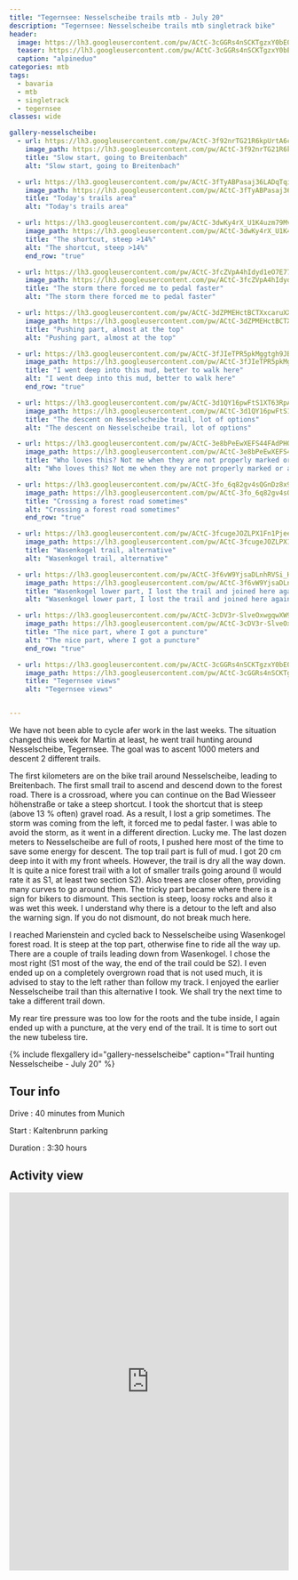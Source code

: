```yaml
---
title: "Tegernsee: Nesselscheibe trails mtb - July 20"
description: "Tegernsee: Nesselscheibe trails mtb singletrack bike"
header:
  image: https://lh3.googleusercontent.com/pw/ACtC-3cGGRs4nSCKTgzxY0bE0oQE3yeZ7YNgtOJTNFq1fP-2FWuYJsy1RSOtmL6r3MO3C6tE1SZrXBfi0b0Djbnw9igRBD7usFAzgaru4zALi4nHV4Q2SHLX2bimJuIBM5ZNmlbjB7-VLMx5B-JcNhG00yN_eA=w1756-h1316-no?authuser=0
  teaser: https://lh3.googleusercontent.com/pw/ACtC-3cGGRs4nSCKTgzxY0bE0oQE3yeZ7YNgtOJTNFq1fP-2FWuYJsy1RSOtmL6r3MO3C6tE1SZrXBfi0b0Djbnw9igRBD7usFAzgaru4zALi4nHV4Q2SHLX2bimJuIBM5ZNmlbjB7-VLMx5B-JcNhG00yN_eA=w800-h300-no?authuser=0
  caption: "alpineduo"
categories: mtb
tags:
  - bavaria
  - mtb
  - singletrack
  - tegernsee
classes: wide

gallery-nesselscheibe:
  - url: https://lh3.googleusercontent.com/pw/ACtC-3f92nrTG21R6kpUrtA6ctiznTWwWeHnRzjxjOHjlUFjKhBpoeqoxrhds6BDd8HTDnG45DkP9P33NcVEat12GoG_52fyeuXGCLyK321cqCPhipq0QtZtTp4mguEYFctx9nx2SKUNZSw_rk2sKh4cABnymQ=w988-h1316-no?authuser=0
    image_path: https://lh3.googleusercontent.com/pw/ACtC-3f92nrTG21R6kpUrtA6ctiznTWwWeHnRzjxjOHjlUFjKhBpoeqoxrhds6BDd8HTDnG45DkP9P33NcVEat12GoG_52fyeuXGCLyK321cqCPhipq0QtZtTp4mguEYFctx9nx2SKUNZSw_rk2sKh4cABnymQ=w300-h400-no?authuser=0
    title: "Slow start, going to Breitenbach"
    alt: "Slow start, going to Breitenbach"

  - url: https://lh3.googleusercontent.com/pw/ACtC-3fTyABPasaj36LADqTqi6pSNd9sefuCmwlWrTNT3QL-v5NJbIdhU-rOvXTJVjua6w0oInHYP4pS1PS11wggG2XYJwvdpqLNUZ2GY-pU65mHtPe3y2VJ1-hPBMTlvu8uxSPYFcGXN2FtMUFDVRFD7F4RpA=w1756-h1316-no?authuser=0
    image_path: https://lh3.googleusercontent.com/pw/ACtC-3fTyABPasaj36LADqTqi6pSNd9sefuCmwlWrTNT3QL-v5NJbIdhU-rOvXTJVjua6w0oInHYP4pS1PS11wggG2XYJwvdpqLNUZ2GY-pU65mHtPe3y2VJ1-hPBMTlvu8uxSPYFcGXN2FtMUFDVRFD7F4RpA=w400-h300-no?authuser=0
    title: "Today's trails area"
    alt: "Today's trails area"

  - url: https://lh3.googleusercontent.com/pw/ACtC-3dwKy4rX_U1K4uzm79MvvI1Ec302eUNscoL46pCgprJU_4b0obPzXUbLVbO3z9UUZ8kGmL7glg8M03eCK1ipjcEZ1SDfFJutYSKjgleUfUBCTlXhb9qw1I_OICcNhZJJ_S6jv2aiQVZ6gJYCqwHzek1Ng=w988-h1316-no?authuser=0
    image_path: https://lh3.googleusercontent.com/pw/ACtC-3dwKy4rX_U1K4uzm79MvvI1Ec302eUNscoL46pCgprJU_4b0obPzXUbLVbO3z9UUZ8kGmL7glg8M03eCK1ipjcEZ1SDfFJutYSKjgleUfUBCTlXhb9qw1I_OICcNhZJJ_S6jv2aiQVZ6gJYCqwHzek1Ng=w300-h400-no?authuser=0
    title: "The shortcut, steep >14%"
    alt: "The shortcut, steep >14%"
    end_row: "true"

  - url: https://lh3.googleusercontent.com/pw/ACtC-3fcZVpA4hIdyd1eO7E77HkXL88XiqA9A7Qvljcw3PQYJjhuSAHLCoj8oJZCRsRYKEh5NItZ1O-hR9t6qt6HCt-2lEBHrJrUFnHA118h2cItpNjVIIf6nQJyXxICDmBk7UBHTFbPi4j9rM4IOzvxI5LwQA=w1756-h1316-no?authuser=0
    image_path: https://lh3.googleusercontent.com/pw/ACtC-3fcZVpA4hIdyd1eO7E77HkXL88XiqA9A7Qvljcw3PQYJjhuSAHLCoj8oJZCRsRYKEh5NItZ1O-hR9t6qt6HCt-2lEBHrJrUFnHA118h2cItpNjVIIf6nQJyXxICDmBk7UBHTFbPi4j9rM4IOzvxI5LwQA=w400-h300-no?authuser=0
    title: "The storm there forced me to pedal faster"
    alt: "The storm there forced me to pedal faster"

  - url: https://lh3.googleusercontent.com/pw/ACtC-3dZPMEHctBCTXxcaruXX5w-m5pn56A_5IQGQOvEtnR2Wiw57iYGIto_9l45I9jzVcHtnxw2dAlBbQf6xcQry6N7mz4-rdNPIBbKQhhfeU3f5A9KhLxE96tSEGb_48LD36o0MTnQxTc5ggYl7NZGxQP-cg=w988-h1316-no?authuser=0
    image_path: https://lh3.googleusercontent.com/pw/ACtC-3dZPMEHctBCTXxcaruXX5w-m5pn56A_5IQGQOvEtnR2Wiw57iYGIto_9l45I9jzVcHtnxw2dAlBbQf6xcQry6N7mz4-rdNPIBbKQhhfeU3f5A9KhLxE96tSEGb_48LD36o0MTnQxTc5ggYl7NZGxQP-cg=w300-h400-no?authuser=0
    title: "Pushing part, almost at the top"
    alt: "Pushing part, almost at the top"

  - url: https://lh3.googleusercontent.com/pw/ACtC-3fJIeTPR5pkMggtgh9JBE2WIXoGFFLshIAQ_qxhn9oKRzI3LzmxV2jrFVcgaGROcvMArzvBOyHRf2b3YeZQ1g0hC7jcVe-YHhPHrDZ_dSKXaGADB84_6yOdBCjMAWRyTh97nzwTlcE4vI6eBezZzs1bYQ=w988-h1316-no?authuser=0
    image_path: https://lh3.googleusercontent.com/pw/ACtC-3fJIeTPR5pkMggtgh9JBE2WIXoGFFLshIAQ_qxhn9oKRzI3LzmxV2jrFVcgaGROcvMArzvBOyHRf2b3YeZQ1g0hC7jcVe-YHhPHrDZ_dSKXaGADB84_6yOdBCjMAWRyTh97nzwTlcE4vI6eBezZzs1bYQ=w300-h400-no?authuser=0
    title: "I went deep into this mud, better to walk here"
    alt: "I went deep into this mud, better to walk here"
    end_row: "true"

  - url: https://lh3.googleusercontent.com/pw/ACtC-3d1QY16pwFtS1XT63RpAjdFnVFEk1RVOOIq0o4GN85vXtCkT0GqjCPNp1PvuL2XEbrZCM1XoQg-XXnRofwWN5F0L2pFUTIhj4xdFzEOES6_Jwjsi3rqNHHaTS2kuE3bxINzZHY33W_3uKjcZdtiOI8voQ=w988-h1316-no?authuser=0
    image_path: https://lh3.googleusercontent.com/pw/ACtC-3d1QY16pwFtS1XT63RpAjdFnVFEk1RVOOIq0o4GN85vXtCkT0GqjCPNp1PvuL2XEbrZCM1XoQg-XXnRofwWN5F0L2pFUTIhj4xdFzEOES6_Jwjsi3rqNHHaTS2kuE3bxINzZHY33W_3uKjcZdtiOI8voQ=w300-h400-no?authuser=0
    title: "The descent on Nesselscheibe trail, lot of options"
    alt: "The descent on Nesselscheibe trail, lot of options"

  - url: https://lh3.googleusercontent.com/pw/ACtC-3e8bPeEwXEFS44FAdPHQqWyKbJ50WdhYk-_lmuSUMvN8SVCT7zsz8zgsSQiR5iodjN2D3njcu4itRLO1MYWAtwtkdTLrsMG4X9M4Eo3u7iPm6WTIp-QudnwZUwporZOw8En3JVy64LV9IAO240tWNQk5A=w988-h1316-no?authuser=0
    image_path: https://lh3.googleusercontent.com/pw/ACtC-3e8bPeEwXEFS44FAdPHQqWyKbJ50WdhYk-_lmuSUMvN8SVCT7zsz8zgsSQiR5iodjN2D3njcu4itRLO1MYWAtwtkdTLrsMG4X9M4Eo3u7iPm6WTIp-QudnwZUwporZOw8En3JVy64LV9IAO240tWNQk5A=w300-h400-no?authuser=0
    title: "Who loves this? Not me when they are not properly marked or are way narrow for bikers"
    alt: "Who loves this? Not me when they are not properly marked or are way narrow for bikers"

  - url: https://lh3.googleusercontent.com/pw/ACtC-3fo_6q82gv4sQGnDz8x9FUSM81g1GrAC3uE0vv4ahsSLXQ-MQ_QbDP9ltJt-h2BksCzD7Osos1ilgWJ1qm6IhHabPP0pefbUJm_kw8BXY4mA-TYvpBE-WZvqMQU7jwauCRNCQtl7DIXsb2iAd1qsD5O-Q=w988-h1316-no?authuser=0
    image_path: https://lh3.googleusercontent.com/pw/ACtC-3fo_6q82gv4sQGnDz8x9FUSM81g1GrAC3uE0vv4ahsSLXQ-MQ_QbDP9ltJt-h2BksCzD7Osos1ilgWJ1qm6IhHabPP0pefbUJm_kw8BXY4mA-TYvpBE-WZvqMQU7jwauCRNCQtl7DIXsb2iAd1qsD5O-Q=w300-h400-no?authuser=0
    title: "Crossing a forest road sometimes"
    alt: "Crossing a forest road sometimes"
    end_row: "true"

  - url: https://lh3.googleusercontent.com/pw/ACtC-3fcugeJOZLPX1Fn1PjeeG6MvlRjKwIOxMXrzQG-X3X2vNndtk_ftms0_k4xLQSy5vKryeB8aysdwiMRogIIU1NQgFdGaHIBZGSG8bQuYemCsL1ncoKRgb9M1TmZxVNXwMnWG-6AH9dvlfdA0TaoAmc3Ng=w988-h1316-no?authuser=0
    image_path: https://lh3.googleusercontent.com/pw/ACtC-3fcugeJOZLPX1Fn1PjeeG6MvlRjKwIOxMXrzQG-X3X2vNndtk_ftms0_k4xLQSy5vKryeB8aysdwiMRogIIU1NQgFdGaHIBZGSG8bQuYemCsL1ncoKRgb9M1TmZxVNXwMnWG-6AH9dvlfdA0TaoAmc3Ng=w300-h400-no?authuser=0
    title: "Wasenkogel trail, alternative"
    alt: "Wasenkogel trail, alternative"

  - url: https://lh3.googleusercontent.com/pw/ACtC-3f6vW9YjsaDLnhRVSi_HQ_Luy4863ApxGA6bIWEe8SWkJql5DDeWJin3K__z9LGAWvGDNCjvtRjxfRWIeqF9P2vxVQrh3kMF3B9Lem8wo8zRVAh2okl1Tan4icQUWbWv6Px5jBZyfHp9FeuDnkOe0n09Q=w988-h1316-no?authuser=0
    image_path: https://lh3.googleusercontent.com/pw/ACtC-3f6vW9YjsaDLnhRVSi_HQ_Luy4863ApxGA6bIWEe8SWkJql5DDeWJin3K__z9LGAWvGDNCjvtRjxfRWIeqF9P2vxVQrh3kMF3B9Lem8wo8zRVAh2okl1Tan4icQUWbWv6Px5jBZyfHp9FeuDnkOe0n09Q=w300-h400-no?authuser=0
    title: "Wasenkogel lower part, I lost the trail and joined here again"
    alt: "Wasenkogel lower part, I lost the trail and joined here again"

  - url: https://lh3.googleusercontent.com/pw/ACtC-3cDV3r-SlveOxwgqwXW9l6TbwTak9rBAmciNnHTeKeLs9T34j8UF5P_x5zQfLJ1VuPe9s_Um5y1Ofz23ghznTiN4opaCcl9p3bpX2dAzjZzfWRcA44a5P1Vt0lpa7Hv7hvaGdtJmTSVxAlD0qPDGsKs6w=w988-h1316-no?authuser=0
    image_path: https://lh3.googleusercontent.com/pw/ACtC-3cDV3r-SlveOxwgqwXW9l6TbwTak9rBAmciNnHTeKeLs9T34j8UF5P_x5zQfLJ1VuPe9s_Um5y1Ofz23ghznTiN4opaCcl9p3bpX2dAzjZzfWRcA44a5P1Vt0lpa7Hv7hvaGdtJmTSVxAlD0qPDGsKs6w=w300-h400-no?authuser=0
    title: "The nice part, where I got a puncture"
    alt: "The nice part, where I got a puncture"
    end_row: "true"

  - url: https://lh3.googleusercontent.com/pw/ACtC-3cGGRs4nSCKTgzxY0bE0oQE3yeZ7YNgtOJTNFq1fP-2FWuYJsy1RSOtmL6r3MO3C6tE1SZrXBfi0b0Djbnw9igRBD7usFAzgaru4zALi4nHV4Q2SHLX2bimJuIBM5ZNmlbjB7-VLMx5B-JcNhG00yN_eA=w1756-h1316-no?authuser=0
    image_path: https://lh3.googleusercontent.com/pw/ACtC-3cGGRs4nSCKTgzxY0bE0oQE3yeZ7YNgtOJTNFq1fP-2FWuYJsy1RSOtmL6r3MO3C6tE1SZrXBfi0b0Djbnw9igRBD7usFAzgaru4zALi4nHV4Q2SHLX2bimJuIBM5ZNmlbjB7-VLMx5B-JcNhG00yN_eA=w300-h400-no?authuser=0
    title: "Tegernsee views"
    alt: "Tegernsee views"


---
```


We have not been able to cycle afer work in the last weeks. The situation changed this week for Martin at least, he went trail hunting around Nesselscheibe, Tegernsee. The goal was to ascent 1000 meters and descent 2 different trails.

The first kilometers are on the bike trail around Nesselscheibe, leading to Breitenbach. The first small trail to ascend and descend down to the forest road. There is a crossroad, where you can continue on the Bad Wiesseer höhenstraße or take a steep shortcut. I took the shortcut that is steep (above 13 % often) gravel road. As a result, I lost a grip sometimes. The storm was coming from the left, it forced me to pedal faster. I was able to avoid the storm, as it went in a different direction. Lucky me. The last dozen meters to Nesselscheibe are full of roots, I pushed here most of the time to save some energy for descent. The top trail part is full of mud. I got 20 cm deep into it with my front wheels. However, the trail is dry all the way down. It is quite a nice forest trail with a lot of smaller trails going around (I would rate it as S1, at least two section S2). Also trees are closer often, providing many curves to go around them. The tricky part became where there is a sign for bikers to dismount. This section is steep, loosy rocks and also it was wet this week. I understand why there is a detour to the left and also the warning sign. If you do not dismount, do not break much here. 

I reached Marienstein and cycled back to Nesselscheibe using Wasenkogel forest road. It is steep at the top part, otherwise fine to ride all the way up. There are a couple of trails leading down from Wasenkogel. I chose the most right (S1 most of the way, the end of the trail could be S2). I even ended up on a completely overgrown road that is not used much, it is advised to stay to the left rather than follow my track. I enjoyed the earlier Nesselscheibe trail than this alternative I took. We shall try the next time to take a different trail down. 

My rear tire pressure was too low for the roots and the tube inside, I again ended up with a puncture, at the very end of the trail. It is time to sort out the new tubeless tire.

{% include flexgallery id="gallery-nesselscheibe" caption="Trail hunting Nesselscheibe - July 20" %}

## Tour info

Drive
: 40 minutes from Munich

Start
: Kaltenbrunn parking

Duration
: 3:30 hours 

## Activity view

<iframe src="https://www.komoot.com/tour/224226969/embed?profile=1" width="100%" height="680" frameborder="0" scrolling="no"></iframe>
